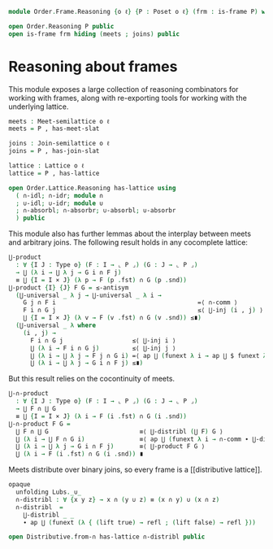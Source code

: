 <!--
```agda
open import Cat.Prelude

open import Order.Diagram.Lub.Reasoning
open import Order.Lattice.Distributive
open import Order.Semilattice.Join
open import Order.Semilattice.Meet
open import Order.Diagram.Glb
open import Order.Diagram.Lub
open import Order.Lattice
open import Order.Frame
open import Order.Base

import Order.Semilattice.Join.Reasoning
import Order.Semilattice.Meet.Reasoning
import Order.Lattice.Reasoning
import Order.Reasoning
```
-->

```agda
module Order.Frame.Reasoning {o ℓ} {P : Poset o ℓ} (frm : is-frame P) where
```

```agda
open Order.Reasoning P public
open is-frame frm hiding (meets ; joins) public
```

# Reasoning about frames

This module exposes a large collection of reasoning combinators for
working with frames, along with re-exporting tools for working with
the underlying lattice.

```agda
meets : Meet-semilattice o ℓ
meets = P , has-meet-slat

joins : Join-semilattice o ℓ
joins = P , has-join-slat

lattice : Lattice o ℓ
lattice = P , has-lattice

open Order.Lattice.Reasoning has-lattice using
  ( ∩-idl; ∩-idr; module ∩
  ; ∪-idl; ∪-idr; module ∪
  ; ∩-absorbl; ∩-absorbr; ∪-absorbl; ∪-absorbr
  ) public
```

This module also has further lemmas about the interplay between meets
and arbitrary joins. The following result holds in any cocomplete
lattice:

```agda
⋃-product
  : ∀ {I J : Type o} (F : I → ⌞ P ⌟) (G : J → ⌞ P ⌟)
  → ⋃ (λ i → ⋃ λ j → G i ∩ F j)
  ≡ ⋃ {I = I × J} (λ p → F (p .fst) ∩ G (p .snd))
⋃-product {I} {J} F G = ≤-antisym
  (⋃-universal _ λ j → ⋃-universal _ λ i →
    G j ∩ F i                                       =⟨ ∩-comm ⟩
    F i ∩ G j                                       ≤⟨ ⋃-inj (i , j) ⟩
    ⋃ {I = I × J} (λ v → F (v .fst) ∩ G (v .snd)) ≤∎)
  (⋃-universal _ λ where
    (i , j) →
      F i ∩ G j                   ≤⟨ ⋃-inj i ⟩
      ⋃ (λ i → F i ∩ G j)         ≤⟨ ⋃-inj j ⟩
      ⋃ (λ i → ⋃ λ j → F j ∩ G i) =⟨ ap ⋃ (funext λ i → ap ⋃ $ funext λ j → ∩-comm) ⟩
      ⋃ (λ i → ⋃ λ j → G i ∩ F j) ≤∎)
```

But this result relies on the cocontinuity of meets.

```agda
⋃-∩-product
  : ∀ {I J : Type o} (F : I → ⌞ P ⌟) (G : J → ⌞ P ⌟)
  → ⋃ F ∩ ⋃ G
  ≡ ⋃ {I = I × J} (λ i → F (i .fst) ∩ G (i .snd))
⋃-∩-product F G =
  ⋃ F ∩ ⋃ G                         ≡⟨ ⋃-distribl (⋃ F) G ⟩
  ⋃ (λ i → ⋃ F ∩ G i)               ≡⟨ ap ⋃ (funext λ i → ∩-comm ∙ ⋃-distribl (G i) F) ⟩
  ⋃ (λ i → ⋃ λ j → G i ∩ F j)       ≡⟨ ⋃-product F G ⟩
  ⋃ (λ i → F (i .fst) ∩ G (i .snd)) ∎
```

<!--
```agda
⋃-distribr : ∀ {I} (f : I → Ob) x → ⋃ f ∩ x ≡ ⋃ λ i → f i ∩ x
⋃-distribr f x =
  ∩-comm
  ∙∙ ⋃-distribl x f
  ∙∙ ap ⋃ (funext λ _ → ∩-comm)
```
-->

Meets distribute over binary joins, so every frame is a
[[distributive lattice]].

```agda
opaque
  unfolding Lubs._∪_
  ∩-distribl : ∀ {x y z} → x ∩ (y ∪ z) ≡ (x ∩ y) ∪ (x ∩ z)
  ∩-distribl  =
    ⋃-distribl _ _
    ∙ ap ⋃ (funext (λ { (lift true) → refl ; (lift false) → refl }))

open Distributive.from-∩ has-lattice ∩-distribl public
```
